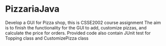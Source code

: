 # PizzariaJava
Develop a GUI for Pizza shop, this is CSSE2002 course assignment 
The aim is to finish the functionality for the GUI to add, customize pizzas, and calculate the price for orders. Provided code also contain JUnit test for Topping class and CustomizePizza class
